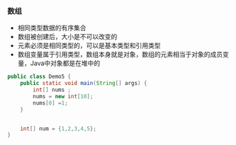 ### 数组
- 相同类型数据的有序集合
- 数组被创建后，大小是不可以改变的
- 元素必须是相同类型的，可以是基本类型和引用类型
- 数组变量属于引用类型，数组本身就是对象，数组的元素相当于对象的成员变量，Java中对象都是在堆中的
```java
public class Demo5 {
    public static void main(String[] args) {
        int[] nums ;
        nums = new int[10];
        nums[0] =1;
    }


    int[] num = {1,2,3,4,5};
}
```